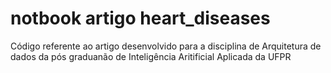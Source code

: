 # notbook artigo heart_diseases

Código referente ao artigo desenvolvido para a disciplina de Arquitetura de dados da pós graduanão de Inteligência Aritificial Aplicada da UFPR

